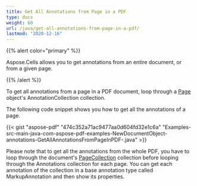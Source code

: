 ```yaml
---
title: Get All Annotations from Page in a PDF
type: docs
weight: 60
url: /java/get-all-annotations-from-page-in-a-pdf/
lastmod: "2020-12-16"
---
```


{{% alert color="primary" %}} 

Aspose.Cells allows you to get annotations from an entire document, or from a given page.

{{% /alert %}} 

To get all annotations from a page in a PDF document, loop through a [Page](https://apireference.aspose.com/java/pdf/com.aspose.pdf/Page) object's AnnotationCollection collection.

The following code snippet shows you how to get all the annotations of a page.

{{< gist "aspose-pdf" "474c352a71ac9477aa0d604fd32e1c6a" "Examples-src-main-java-com-aspose-pdf-examples-NewDocumentObject-annotations-GetAllAnnotationsFromPageInPDF-.java" >}}

Please note that to get all the annotations from the whole PDF, you have to loop through the document's [PageCollection](https://apireference.aspose.com/java/pdf/com.aspose.pdf/PageCollection) collection before looping through the Annotations collection for each page. You can get each annotation of the collection in a base annotation type called MarkupAnnotation and then show its properties.
